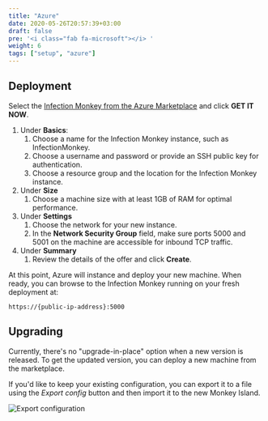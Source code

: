 ```yaml
---
title: "Azure"
date: 2020-05-26T20:57:39+03:00
draft: false
pre: '<i class="fab fa-microsoft"></i> '
weight: 6
tags: ["setup", "azure"] 
---
```


## Deployment

Select the [Infection Monkey from the Azure Marketplace](https://azuremarketplace.microsoft.com/en-us/marketplace/apps/guardicore.infection_monkey) and click **GET IT NOW**.

1. Under **Basics**:
    1. Choose a name for the Infection Monkey instance, such as InfectionMonkey.
    1. Choose a username and password or provide an SSH public key for authentication.
    1. Choose a resource group and the location for the Infection Monkey instance.
1. Under **Size**
    1. Choose a machine size with at least 1GB of RAM for optimal performance.
1. Under **Settings**
    1. Choose the network for your new instance.
    1. In the **Network Security Group** field, make sure ports 5000 and 5001 on the machine are accessible for inbound TCP traffic.
1. Under **Summary**
    1. Review the details of the offer and click **Create**.

At this point, Azure will instance and deploy your new machine. When ready, you can browse to the Infection Monkey running on your fresh deployment at:

`https://{public-ip-address}:5000`

## Upgrading

Currently, there's no "upgrade-in-place" option when a new version is released.
To get the updated version, you can deploy a new machine from the marketplace.

If you'd like to keep your existing configuration, you can export it to a file
using the *Export config* button and then import it to the new Monkey Island.

![Export configuration](../../images/setup/export-configuration.png "Export configuration")
